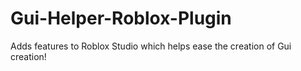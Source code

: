 # Gui-Helper-Roblox-Plugin
 Adds features to Roblox Studio which helps ease the creation of Gui creation!
